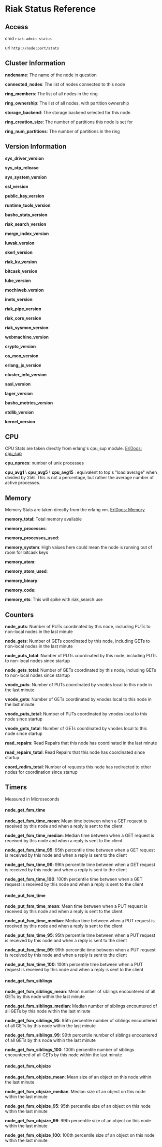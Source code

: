 # Riak Status Reference #

## Access ##
cmd ```riak-admin status```

url ```http://node:port/stats```

## Cluster Information ##
**nodename**: The name of the node in question

**connected\_nodes**: The list of nodes connected to this node

**ring\_members**: The list of all nodes in the ring

**ring\_ownership**: The list of all nodes, with partition ownership

**storage\_backend**: The storage backend selected for this node.

**ring\_creation\_size**: The number of partitions this node is set for

**ring\_num\_partitions**: The number of partitions in the ring

## Version Information ##
**sys\_driver\_version**

**sys\_otp\_release**

**sys\_system\_version**

**ssl\_version**

**public\_key\_version**

**runtime\_tools\_version**

**basho\_stats\_version**

**riak\_search\_version**

**merge\_index\_version**

**luwak\_version**

**skerl\_version**

**riak\_kv\_version**

**bitcask\_version**

**luke\_version**

**mochiweb\_version**

**inets\_version**

**riak\_pipe\_version**

**riak\_core\_version**

**riak\_sysmon\_version**

**webmachine\_version**

**crypto\_version**

**os\_mon\_version**

**erlang\_js\_version**

**cluster\_info\_version**

**sasl\_version**

**lager\_version**

**basho\_metrics\_version**

**stdlib\_version**

**kernel\_version**


## CPU ##
CPU Stats are taken directly from erlang's cpu\_sup module. [ErlDocs: cpu_sup](http://erldocs.com/R14B04/os_mon/cpu_sup.html?i=0&search=cpu#undefined)

**cpu\_nprocs**: number of unix processes

**cpu\_avg1** \\ **cpu\_avg5** \\ **cpu\_avg15** : equivalent to top's "load average" when divided by 256. This is not a percentage, but rather the average number of active processes.

## Memory ##
Memory Stats are taken directly from the erlang vm. [ErlDocs: Memory](http://erldocs.com/R14B04/erts/erlang.html?i=0&search=erlang:memory#memory/0)

**memory_total**: Total memory available

**memory_processes**: 

**memory_processes_used**: 

**memory_system**: High values here could mean the node is running out of room for bitcask keys

**memory_atom**: 

**memory_atom_used**: 

**memory_binary**: 

**memory_code**: 

**memory_ets**: This will spike with riak\_search use

## Counters ##
**node\_puts**: Number of PUTs coordinated by this node, including PUTs to non-local nodes in the last minute

**node\_gets**: Number of GETs coordinated by this node, including GETs to non-local nodes in the last minute

**node\_puts\_total**: Number of PUTs coordinated by this node, including PUTs to non-local nodes since startup

**node\_gets\_total**: Number of GETs coordinated by this node, including GETs to non-local nodes since startup

**vnode\_puts**: Number of PUTs coordinated by vnodes local to this node in the last minute

**vnode\_gets**: Number of GETs coordinated by vnodes local to this node in the last minute

**vnode\_puts\_total**: Number of PUTs coordinated by vnodes local to this node since startup

**vnode\_gets\_total**: Number of GETs coordinated by vnodes local to this node since startup

**read\_repairs**: Read Repairs that this node has coordinated in the last minute

**read\_repairs\_total**: Read Repairs that this node has coordinated since startup

**coord\_redirs\_total**: Number of requests this node has redirected to other nodes for coordination since startup

## Timers ##
Measured in Microseconds

#### node\_get\_fsm\_time ####
**node\_get\_fsm\_time\_mean**: Mean time between when a GET request is received by this node and when a reply is sent to the client

**node\_get\_fsm\_time\_median**: Median time between when a GET request is received by this node and when a reply is sent to the client

**node\_get\_fsm\_time\_95**: 95th percentile time between when a GET request is received by this node and when a reply is sent to the client

**node\_get\_fsm\_time\_99**: 99th percentile time between when a GET request is received by this node and when a reply is sent to the client

**node\_get\_fsm\_time\_100**: 100th percentile time between when a GET request is received by this node and when a reply is sent to the client

#### node\_put\_fsm\_time ####
**node\_put\_fsm\_time\_mean**: Mean time between when a PUT request is received by this node and when a reply is sent to the client

**node\_put\_fsm\_time\_median**: Median time between when a PUT request is received by this node and when a reply is sent to the client

**node\_put\_fsm\_time\_95**: 95th percentile time between when a PUT request is received by this node and when a reply is sent to the client

**node\_put\_fsm\_time\_99**: 99th percentile time between when a PUT request is received by this node and when a reply is sent to the client

**node\_put\_fsm\_time\_100**: 100th percentile time between when a PUT request is received by this node and when a reply is sent to the client

#### node\_get\_fsm\_siblings ####
**node\_get\_fsm\_siblings\_mean**: Mean number of siblings encountered of all GETs by this node within the last minute

**node\_get\_fsm\_siblings\_median**: Median number of siblings encountered of all GETs by this node within the last minute

**node\_get\_fsm\_siblings\_95**: 95th percentile number of siblings encountered of all GETs by this node within the last minute

**node\_get\_fsm\_siblings\_99**: 99th percentile number of siblings encountered of all GETs by this node within the last minute

**node\_get\_fsm\_siblings\_100**: 100th percentile number of siblings encountered of all GETs by this node within the last minute

#### node\_get\_fsm\_objsize ####
**node\_get\_fsm\_objsize\_mean**: Mean size of an object on this node within the last minute

**node\_get\_fsm\_objsize\_median**: Median size of an object on this node within the last minute

**node\_get\_fsm\_objsize\_95**: 95th percentile size of an object on this node within the last minute

**node\_get\_fsm\_objsize\_99**: 99th percentile size of an object on this node within the last minute

**node\_get\_fsm\_objsize\_100**: 100th percentile size of an object on this node within the last minute
